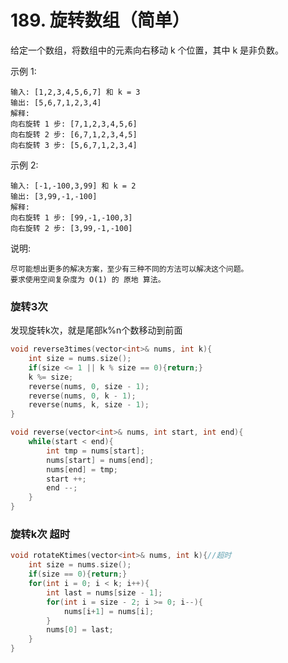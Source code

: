 # 189. 旋转数组（简单）

给定一个数组，将数组中的元素向右移动 k 个位置，其中 k 是非负数。

示例 1:

    输入: [1,2,3,4,5,6,7] 和 k = 3
    输出: [5,6,7,1,2,3,4]
    解释:
    向右旋转 1 步: [7,1,2,3,4,5,6]
    向右旋转 2 步: [6,7,1,2,3,4,5]
    向右旋转 3 步: [5,6,7,1,2,3,4]

示例 2:

    输入: [-1,-100,3,99] 和 k = 2
    输出: [3,99,-1,-100]
    解释: 
    向右旋转 1 步: [99,-1,-100,3]
    向右旋转 2 步: [3,99,-1,-100]

说明:

    尽可能想出更多的解决方案，至少有三种不同的方法可以解决这个问题。
    要求使用空间复杂度为 O(1) 的 原地 算法。

### 旋转3次
发现旋转k次，就是尾部k%n个数移动到前面
```c++
void reverse3times(vector<int>& nums, int k){
    int size = nums.size();
    if(size <= 1 || k % size == 0){return;}
    k %= size;
    reverse(nums, 0, size - 1);
    reverse(nums, 0, k - 1);
    reverse(nums, k, size - 1);   
}

void reverse(vector<int>& nums, int start, int end){
    while(start < end){
        int tmp = nums[start];
        nums[start] = nums[end];
        nums[end] = tmp;
        start ++;
        end --;
    }
}
```

### 旋转k次 超时
```c++
void rotateKtimes(vector<int>& nums, int k){//超时
    int size = nums.size();
    if(size == 0){return;}
    for(int i = 0; i < k; i++){
        int last = nums[size - 1];
        for(int i = size - 2; i >= 0; i--){
            nums[i+1] = nums[i];
        }
        nums[0] = last;
    }
}
```

